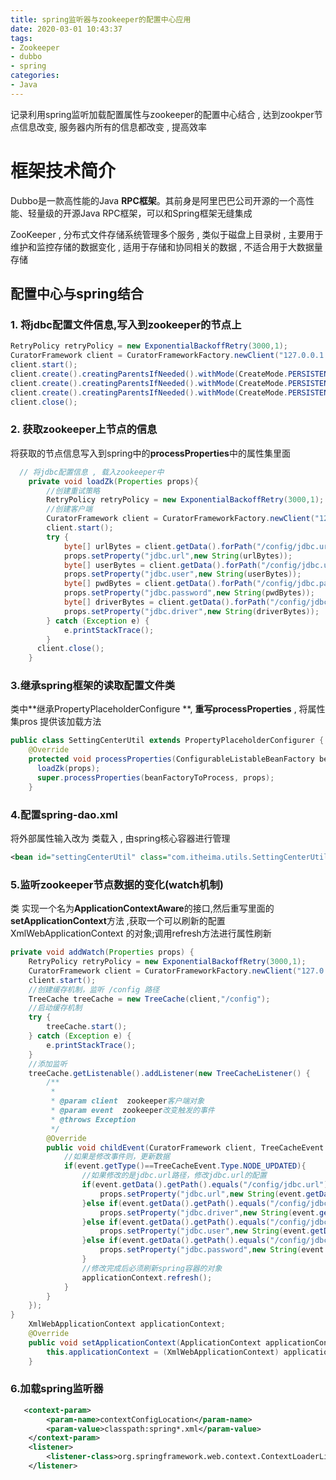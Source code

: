 ```yaml
---
title: spring监听器与zookeeper的配置中心应用
date: 2020-03-01 10:43:37
tags: 
- Zookeeper
- dubbo
- spring
categories: 
- Java
---
```


记录利用spring监听加载配置属性与zookeeper的配置中心结合 , 达到zookper节点信息改变, 服务器内所有的信息都改变 , 提高效率

<!--more-->

# 框架技术简介

Dubbo是一款高性能的Java **RPC框架**。其前身是阿里巴巴公司开源的一个高性能、轻量级的开源Java RPC框架，可以和Spring框架无缝集成

ZooKeeper , 分布式文件存储系统管理多个服务 , 类似于磁盘上目录树 , 主要用于维护和监控存储的数据变化 , 适用于存储和协同相关的数据 , 不适合用于大数据量存储



## 配置中心与spring结合

### 1. 将jdbc配置文件信息,写入到zookeeper的节点上

```java
RetryPolicy retryPolicy = new ExponentialBackoffRetry(3000,1);
CuratorFramework client = CuratorFrameworkFactory.newClient("127.0.0.1:2181", 3000, 3000, retryPolicy);
client.start();
client.create().creatingParentsIfNeeded().withMode(CreateMode.PERSISTENT).forPath("/config/jdbc.url","jdbc:mysql://localhost:3306/dubbo?characterEncoding=utf-8".getBytes()); client.create().creatingParentsIfNeeded().withMode(CreateMode.PERSISTENT).forPath("/config/jdbc.driver","com.mysql.jdbc.Driver".getBytes());
client.create().creatingParentsIfNeeded().withMode(CreateMode.PERSISTENT).forPath("/config/jdbc.username","root".getBytes());
client.create().creatingParentsIfNeeded().withMode(CreateMode.PERSISTENT).forPath("/config/jdbc.password","root".getBytes());
client.close();
```

### 2. 获取zookeeper上节点的信息

将获取的节点信息写入到spring中的**processProperties**中的属性集里面

```java
  // 将jdbc配置信息 , 载入zookeeper中
    private void loadZk(Properties props){
        //创建重试策略
        RetryPolicy retryPolicy = new ExponentialBackoffRetry(3000,1);
        //创建客户端
        CuratorFramework client = CuratorFrameworkFactory.newClient("127.0.0.1:2181", 3000, 3000, retryPolicy);
        client.start();
        try {
            byte[] urlBytes = client.getData().forPath("/config/jdbc.url");
            props.setProperty("jdbc.url",new String(urlBytes));
            byte[] userBytes = client.getData().forPath("/config/jdbc.username");
            props.setProperty("jdbc.user",new String(userBytes));
            byte[] pwdBytes = client.getData().forPath("/config/jdbc.password");
            props.setProperty("jdbc.password",new String(pwdBytes));
            byte[] driverBytes = client.getData().forPath("/config/jdbc.driver");
            props.setProperty("jdbc.driver",new String(driverBytes));
        } catch (Exception e) {
            e.printStackTrace();
        }
      client.close();
    }
```

### 3.继承spring框架的读取配置文件类

类中**继承PropertyPlaceholderConfigure **, **重写processProperties** , 将属性集pros 提供该加载方法

```java
public class SettingCenterUtil extends PropertyPlaceholderConfigurer {
    @Override
    protected void processProperties(ConfigurableListableBeanFactory beanFactoryToProcess, Properties props) throws BeansException {
      loadZk(props);
      super.processProperties(beanFactoryToProcess, props);
    }
```

### 4.配置spring-dao.xml

将外部属性输入改为 类载入 , 由spring核心容器进行管理

```xml
<bean id="settingCenterUtil" class="com.itheima.utils.SettingCenterUtil"></bean>
```

### 5.监听zookeeper节点数据的变化(watch机制)

类 实现一个名为**ApplicationContextAware**的接口,然后重写里面的 **setApplicationContext**方法 ,获取一个可以刷新的配置XmlWebApplicationContext 的对象;调用refresh方法进行属性刷新

```java
private void addWatch(Properties props) {
    RetryPolicy retryPolicy = new ExponentialBackoffRetry(3000,1);
    CuratorFramework client = CuratorFrameworkFactory.newClient("127.0.0.1:2181", 3000, 3000, retryPolicy);
    client.start();
    //创建缓存机制，监听 /config 路径
    TreeCache treeCache = new TreeCache(client,"/config");
    //启动缓存机制
    try {
        treeCache.start();
    } catch (Exception e) {
        e.printStackTrace();
    }
    //添加监听
    treeCache.getListenable().addListener(new TreeCacheListener() {
        /**
         *
         * @param client  zookeeper客户端对象
         * @param event  zookeeper改变触发的事件
         * @throws Exception
         */
        @Override
        public void childEvent(CuratorFramework client, TreeCacheEvent event) throws Exception {
            //如果是修改事件则，更新数据
            if(event.getType()==TreeCacheEvent.Type.NODE_UPDATED){
                //如果修改的是jdbc.url路径，修改jdbc.url的配置
                if(event.getData().getPath().equals("/config/jdbc.url")){
                    props.setProperty("jdbc.url",new String(event.getData().getData()));
                }else if(event.getData().getPath().equals("/config/jdbc.driver")){
                    props.setProperty("jdbc.driver",new String(event.getData().getData()));
                }else if(event.getData().getPath().equals("/config/jdbc.user")){
                    props.setProperty("jdbc.user",new String(event.getData().getData()));
                }else if(event.getData().getPath().equals("/config/jdbc.password")){
                    props.setProperty("jdbc.password",new String(event.getData().getData()));
                }
                //修改完成后必须刷新spring容器的对象
                applicationContext.refresh();
            }
        }
    });
}
    XmlWebApplicationContext applicationContext;
    @Override
    public void setApplicationContext(ApplicationContext applicationContext) throws BeansException {
        this.applicationContext = (XmlWebApplicationContext) applicationContext;
    }
```

### 6.加载spring监听器

```xml
   <context-param>
        <param-name>contextConfigLocation</param-name>
        <param-value>classpath:spring*.xml</param-value>
    </context-param>
    <listener>
        <listener-class>org.springframework.web.context.ContextLoaderListener</listener-class>
    </listener>
```



















